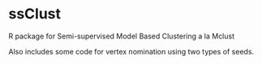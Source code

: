 # ssClust
R package for Semi-supervised Model Based Clustering a la Mclust

Also includes some code for vertex nomination using two types of seeds.

